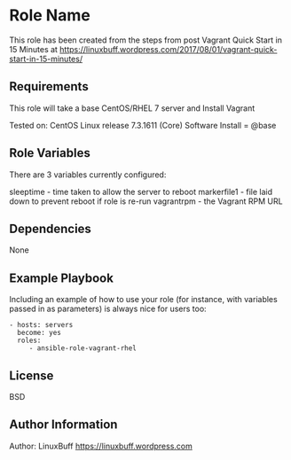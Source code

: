 Role Name
=========

This role has been created from the steps from post Vagrant Quick Start in 15 Minutes at https://linuxbuff.wordpress.com/2017/08/01/vagrant-quick-start-in-15-minutes/


Requirements
------------

This role will take a base CentOS/RHEL 7 server and Install Vagrant

Tested on:
 CentOS Linux release 7.3.1611 (Core)
 Software Install = @base


Role Variables
--------------

There are 3 variables currently configured:

sleeptime - time taken to allow the server to reboot
markerfile1 - file laid down to prevent reboot if role is re-run
vagrantrpm - the Vagrant RPM URL


Dependencies
------------

None


Example Playbook
----------------

Including an example of how to use your role (for instance, with variables passed in as parameters) is always nice for users too:

    - hosts: servers
      become: yes
      roles:
         - ansible-role-vagrant-rhel
         

License
-------

BSD

Author Information
------------------

Author: LinuxBuff https://linuxbuff.wordpress.com
